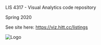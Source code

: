 LIS 4317 - Visual Analytics code repository

Spring 2020

See site here: https://viz.hitt.cc/listings

![Logo](https:/viz.hitt.cc/logo.png)
